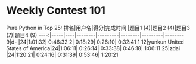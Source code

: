# Weekly Contest 101

Pure Python in Top 25:
排名|用户名|得分|完成时间 |题目1 (4)|题目2 (4)|题目3 (7)|题目4 (9)
----:|-----|----|--------|---------|--------|---------|--------
9|d- |24|1:01:32| 0:46:32  2| 0:18:29| 0:26:10| 0:32:41  1
12|yunkun United States of America|24|1:06:11| 0:26:14| 0:33:38| 0:46:18| 1:06:11
25|zdai |24|1:20:21| 0:24:16| 0:31:39| 0:53:46| 1:20:21

